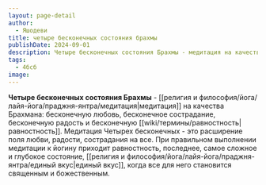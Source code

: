 ```yaml
---
layout: page-detail
author:
  - Яшодеви
title: четыре бесконечных состояния брахмы
publishDate: 2024-09-01
description: Четыре бесконечных состояния Брахмы - медитация на качества Брахмана бесконечную любовь, бесконечное сострадание, бесконечную радость и бесконечную равностность.
tags:
  - 4бсб
image:
---
```

**Четыре бесконечных состояния Брахмы** - [[религия и философия/йога/лайя-йога/праджня-янтра/медитация|медитация]] на качества Брахмана: бесконечную любовь, бесконечное сострадание, бесконечную радость и бесконечную [[wiki/термины/равностность|равностность]]. Медитация Четырех бесконечных - это расширение поля любви, радости, сострадания на все. При правильном выполнении медитации к йогину приходит равностность, последнее, самое сложное и глубокое состояние, [[религия и философия/йога/лайя-йога/праджня-янтра/единый вкус|единый вкус]], когда все для него становится священным и божественным.

